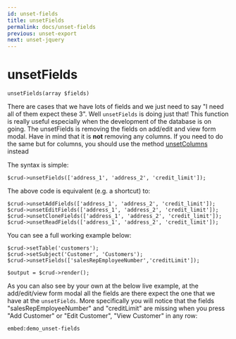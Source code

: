 ```yaml
---
id: unset-fields
title: unsetFields
permalink: docs/unset-fields
previous: unset-export
next: unset-jquery
---
```


# unsetFields


<pre><code class="language-php">unsetFields(array $fields)</code></pre>
There are cases that we have lots of fields and we just need to say "I need all of them expect these 3". Well <code>unsetFields</code> is doing just that! This function is really useful especially when the development of the database is on going. The unsetFields is removing the fields on add/edit and view form modal. Have in mind that it is <strong>not</strong> removing any columns. If you need to do the same but for columns, you should use the method <a href="/enterprise/api-and-function-list/unsetColumns">unsetColumns</a> instead

The syntax is simple:

<pre><code class="language-php">$crud->unsetFields(['address_1', 'address_2', 'credit_limit']);</code></pre>

The above code is equivalent (e.g. a shortcut) to:

<pre><code class="language-php">$crud->unsetAddFields(['address_1', 'address_2', 'credit_limit']);
$crud->unsetEditFields(['address_1', 'address_2', 'credit_limit']);
$crud->unsetCloneFields(['address_1', 'address_2', 'credit_limit']);
$crud->unsetReadFields(['address_1', 'address_2', 'credit_limit']);
</code></pre>

You can see a full working example below:

<pre><code class="language-php">$crud->setTable('customers');
$crud->setSubject('Customer', 'Customers');
$crud->unsetFields(['salesRepEmployeeNumber','creditLimit']);

$output = $crud->render();</code></pre>

As you can also see by your own at the below live example, at the add/edit/view form modal all the fields are there expect the one that we have at the <code>unsetFields</code>. More specifically you will notice that the fields "salesRepEmployeeNumber" and "creditLimit" are missing when you press "Add Customer" or "Edit Customer", "View Customer" in any row:

`embed:demo_unset-fields`